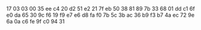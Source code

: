 17 03 03 00 35
ee c4 20 d2 51 e2 21 7f eb 50
38 81 89 7b 33 68 01 dd c1 6f
e0 da 65 30 9c f6 19 f9 e7 e6
d8 fa f0 7b 5c 3b ac 36 b9 f3
b7 4a ec 72 9e 6a 0a c6 fe 9f
c0 94 31